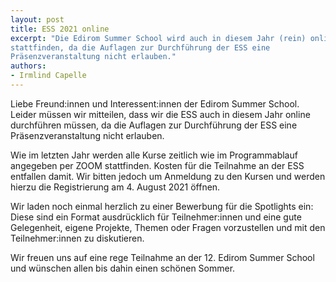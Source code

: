 ```yaml
---
layout: post 
title: ESS 2021 online 
excerpt: "Die Edirom Summer School wird auch in diesem Jahr (rein) online
stattfinden, da die Auflagen zur Durchführung der ESS eine
Präsenzveranstaltung nicht erlauben."
authors:
- Irmlind Capelle
---
```


Liebe Freund:innen und Interessent:innen der Edirom Summer School. Leider 
müssen wir mitteilen, dass wir die ESS auch in diesem Jahr online 
durchführen müssen, da die Auflagen zur Durchführung der ESS eine 
Präsenzveranstaltung nicht erlauben.

Wie im letzten Jahr werden alle Kurse zeitlich wie im Programmablauf angegeben
per ZOOM stattfinden. Kosten für die Teilnahme an der ESS entfallen damit. Wir
bitten jedoch um Anmeldung zu den Kursen und werden hierzu die Registrierung 
am 4. August 2021 öffnen.

Wir laden noch einmal herzlich zu einer Bewerbung für die Spotlights ein: Diese
sind ein Format ausdrücklich für Teilnehmer:innen und eine gute Gelegenheit,
eigene Projekte, Themen oder Fragen vorzustellen und mit den Teilnehmer:innen zu
diskutieren.

Wir freuen uns auf eine rege Teilnahme an der 12. Edirom Summer School und
wünschen allen bis dahin einen schönen Sommer.
